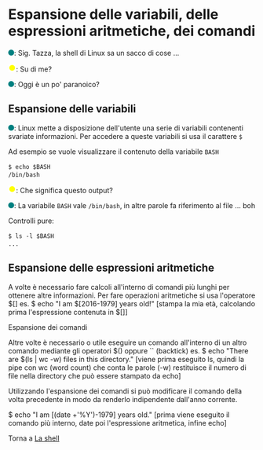 # Espansione delle variabili, delle espressioni aritmetiche, dei comandi

![](../../images/people/tess.png): Sig. Tazza, la shell di Linux sa
un sacco di cose ...

![](../../images/people/tazza.png): Su di me?

![](../../images/people/tess.png): Oggi è un po' paranoico?

## Espansione delle variabili

![](../../images/people/tess.png): Linux mette a disposizione dell'utente
una serie di variabili contenenti svariate informazioni.
Per accedere a queste variabili si usa il carattere `$`

Ad esempio se vuole visualizzare il contenuto della variabile `BASH`

```
$ echo $BASH
/bin/bash
```

![](../../images/people/tazza.png): Che significa questo output?

![](../../images/people/tess.png): La variabile `BASH` vale `/bin/bash`,
in altre parole fa riferimento al file ... boh

Controlli pure:

```
$ ls -l $BASH
...
```

## Espansione delle espressioni aritmetiche

A volte è necessario fare calcoli all'interno
di comandi più lunghi per ottenere altre informazioni.
Per fare operazioni aritmetiche si usa l'operatore $[]
es.
$ echo "I am $[2016-1979] years old!"
[stampa la mia età, calcolando prima
l'espressione contenuta in $[]]



Espansione dei comandi

Altre volte è necessario o utile eseguire
un comando all'interno di un altro comando
mediante gli operatori $() oppure `` (backtick)
es.
$ echo "There are $(ls | wc -w) files in this directory."
[viene prima eseguito ls,
quindi la pipe con wc (word count) che conta le parole (-w)
restituisce il numero di file nella directory
che può essere stampato da echo]

Utilizzando l'espansione dei comandi si
può modificare il comando della volta precedente
in modo da renderlo indipendente dall'anno corrente.

$ echo "I am $[$(date +'%Y')-1979] years old."
[prima viene eseguito il comando più interno, date
poi l'espressione aritmetica,
infine echo]


Torna a [La shell](../summary.md)
